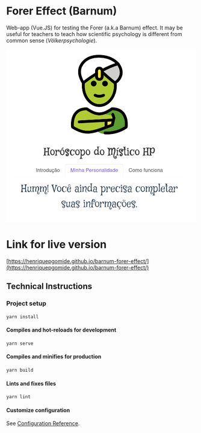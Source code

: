 # Forer Effect (Barnum)

Web-app (Vue.JS) for testing the Forer (a.k.a Barnum) effect. It may be useful for teachers to teach how scientific psychology is different from common sense (_Völkerpsychologie_).

![Screenshot](https://raw.githubusercontent.com/henriquepgomide/barnum-forer-effect/main/img/app_screenshot.png)

# Link for live version

[https://henriquepgomide.github.io/barnum-forer-effect/](https://henriquepgomide.github.io/barnum-forer-effect/)


## Technical Instructions


### Project setup
```
yarn install
```

#### Compiles and hot-reloads for development
```
yarn serve
```

#### Compiles and minifies for production
```
yarn build
```

#### Lints and fixes files
```
yarn lint
```

#### Customize configuration
See [Configuration Reference](https://cli.vuejs.org/config/).

